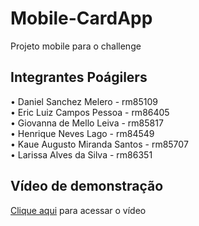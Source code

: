# Mobile-CardApp
Projeto mobile para o challenge 

## Integrantes Poágilers

• Daniel Sanchez Melero             - rm85109<br>
• Eric Luiz Campos Pessoa           - rm86405<br>
• Giovanna de Mello Leiva          - rm85817<br>
• Henrique Neves Lago              - rm84549<br>
• Kaue Augusto Miranda Santos      - rm85707<br>
• Larissa Alves da Silva           - rm86351<br>


## Vídeo de demonstração

<a href="https://youtu.be/T8hfuZthIGU">Clique aqui</a> para acessar o vídeo
